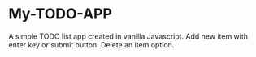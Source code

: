 # My-TODO-APP
A simple TODO list app created in vanilla Javascript.
Add new item with enter key or submit button.
Delete an item option.
